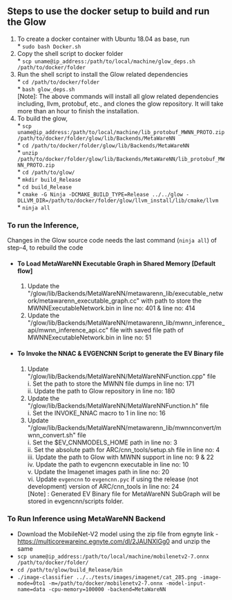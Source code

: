 ## Steps to use the docker setup to build and run the Glow
1. To create a docker container with Ubuntu 18.04 as base, run  
        * `sudo bash Docker.sh`  
2. Copy the shell script to docker folder   
        * `scp uname@ip_address:/path/to/local/machine/glow_deps.sh /path/to/docker/folder`  
3. Run the shell script to install the Glow related dependencies  
        * `cd /path/to/docker/folder`  
        * `bash glow_deps.sh`  
        [Note]: The above commands will install all glow related dependencies including, llvm, protobuf, etc., and clones the glow repository. It will take more than an hour to finish the installation.  
4. To build the glow,  
        * `scp uname@ip_address:/path/to/local/machine/lib_protobuf_MWNN_PROTO.zip /path/to/docker/folder/glow/lib/Backends/MetaWareNN`  
        * `cd /path/to/docker/folder/glow/lib/Backends/MetaWareNN`  
        * `unzip /path/to/docker/folder/glow/lib/Backends/MetaWareNN/lib_protobuf_MWNN_PROTO.zip`  
        * `cd /path/to/glow/`  
        * `mkdir build_Release`  
        * `cd build_Release`  
        * `cmake -G Ninja -DCMAKE_BUILD_TYPE=Release ../../glow -DLLVM_DIR=/path/to/docker/folder/glow/llvm_install/lib/cmake/llvm`  
        * `ninja all`  
### To run the Inference,
Changes in the Glow source code needs the last command (`ninja all`) of step-4, to rebuild the code  
 * #### To Load MetaWareNN Executable Graph in Shared Memory [Default flow]  
   1. Update the "/glow/lib/Backends/MetaWareNN/metawarenn_lib/executable_network/metawarenn_executable_graph.cc" with path to store the MWNNExecutableNetwork.bin in line no: 401 & line no: 414  
   2. Update the "/glow/lib/Backends/MetaWareNN/metawarenn_lib/mwnn_inference_api/mwnn_inference_api.cc" file with saved file path of MWNNExecutableNetwork.bin in line no: 51  
* #### To Invoke the NNAC & EVGENCNN Script to generate the EV Binary file  
   1. Update "/glow/lib/Backends/MetaWareNN/MetaWareNNFunction.cpp" file  
        i. Set the path to store the MWNN file dumps in line no: 171  
        ii. Update the path to Glow repository in line no: 180  
   2. Update the "/glow/lib/Backends/MetaWareNN/MetaWareNNFunction.h" file  
      i. Set the INVOKE_NNAC macro to 1 in line no: 16  
   3. Update "/glow/lib/Backends/MetaWareNN/metawarenn_lib/mwnnconvert/mwnn_convert.sh" file  
        i. Set the $EV_CNNMODELS_HOME path in line no: 3  
        ii. Set the absolute path for ARC/cnn_tools/setup.sh file in line no: 4  
        iii. Update the path to Glow with MWNN support in line no: 9 & 22  
        iv. Update the path to evgencnn executable in line no: 10  
        v. Update the Imagenet images path in line no: 20  
        vi. Update `evgencnn` to `evgencnn.pyc` if using the release (not development) version of ARC/cnn_tools in line no: 24  
   [Note] : Generated EV Binary file for MetaWareNN SubGraph will be stored in evgencnn/scripts folder.  

### To Run Inference using MetaWareNN Backend
* Download the MobileNet-V2 model using the zip file from egnyte link - https://multicorewareinc.egnyte.com/dl/2JAUNXlGg0 and unzip the same
* `scp uname@ip_address:/path/to/local/machine/mobilenetv2-7.onnx /path/to/docker/folder/`
* `cd /path/to/glow/build_Release/bin`
* `./image-classifier ../../tests/images/imagenet/cat_285.png -image-mode=0to1 -m=/path/to/docker/mobilenetv2-7.onnx -model-input-name=data -cpu-memory=100000 -backend=MetaWareNN`
